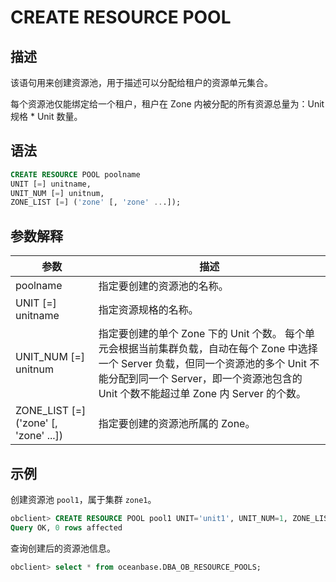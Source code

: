 # CREATE RESOURCE POOL

## 描述

该语句用来创建资源池，用于描述可以分配给租户的资源单元集合。

每个资源池仅能绑定给一个租户，租户在 Zone 内被分配的所有资源总量为：Unit 规格 \* Unit 数量。

## 语法

```sql
CREATE RESOURCE POOL poolname 
UNIT [=] unitname, 
UNIT_NUM [=] unitnum, 
ZONE_LIST [=] ('zone' [, 'zone' ...]);
```

## 参数解释

|                  **参数**                   |                                                                           **描述**                                                                            |
|-------------------------------------------|-------------------------------------------------------------------------------------------------------------------------------------------------------------|
| poolname                                  | 指定要创建的资源池的名称。                                                                                                                                               |
| UNIT \[=\] unitname                       | 指定资源规格的名称。                                                                                                                                                  |
| UNIT_NUM \[=\] unitnum                    | 指定要创建的单个 Zone 下的 Unit 个数。 每个单元会根据当前集群负载，自动在每个 Zone 中选择一个 Server 负载，但同一个资源池的多个 Unit 不能分配到同一个 Server，即一个资源池包含的Unit 个数不能超过单 Zone 内 Server 的个数。 |
| ZONE_LIST \[=\] ('zone' \[, 'zone' ...\]) | 指定要创建的资源池所属的 Zone。                                                                                                                                          |

## 示例

创建资源池 `pool1`，属于集群 `zone1`。

```sql
obclient> CREATE RESOURCE POOL pool1 UNIT='unit1', UNIT_NUM=1, ZONE_LIST=('zone1');
Query OK, 0 rows affected 
```


查询创建后的资源池信息。
```sql
obclient> select * from oceanbase.DBA_OB_RESOURCE_POOLS;
```